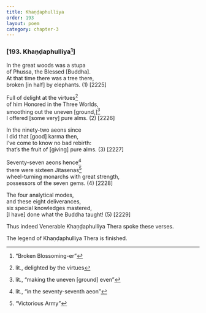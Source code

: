 ```yaml
---
title: Khaṇḍaphulliya
order: 193
layout: poem
category: chapter-3
---
```


### \[193. Khaṇḍaphulliya[^1]\]

In the great woods was a stupa  
of Phussa, the Blessed \[Buddha\].  
At that time there was a tree there,  
broken \[in half\] by elephants. (1) \[2225\]

Full of delight at the virtues[^2]  
of him Honored in the Three Worlds,  
smoothing out the uneven \[ground,\][^3]  
I offered \[some very\] pure alms. (2) \[2226\]

In the ninety-two aeons since  
I did that \[good\] karma then,  
I’ve come to know no bad rebirth:  
that’s the fruit of \[giving\] pure alms. (3) \[2227\]

Seventy-seven aeons hence[^4]  
there were sixteen Jitasenas[^5]  
wheel-turning monarchs with great strength,  
possessors of the seven gems. (4) \[2228\]

The four analytical modes,  
and these eight deliverances,  
six special knowledges mastered,  
\[I have\] done what the Buddha taught! (5) \[2229\]

Thus indeed Venerable Khaṇḍaphulliya Thera spoke these verses.

The legend of Khaṇḍaphulliya Thera is finished.

[^1]: “Broken Blossoming-er”

[^2]: lit., delighted by the virtues

[^3]: lit., “making the uneven \[ground\] even”

[^4]: lit., “in the seventy-seventh aeon”

[^5]: “Victorious Army”
